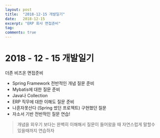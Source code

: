 ```yaml
---
layout: post
title:  "2018-12-15 개발일기"
date:   2018-12-15
excerpt: "ERP 회사 면접준비"
tag:
comments: true
---
```


# 2018 - 12 - 15 개발일기



더존 비즈온 면접준비



- Spring Framework 전반적인 개념 질문 준비 
- Mybatis에 대한 질문 준비
- Java나 Collection  
- ERP 직무에 대한 이해도 질문 준비
- 나혼자못산다 (Spring 썼던 프로젝트) 구현했던 질문
- 자소서 기반 전반적인 질문 연습!



> 개념을 외우기 보다는 완벽히 이해해서 질문이 들어왔을 때 자연스럽게 말할수 있을때까지 연습하자





